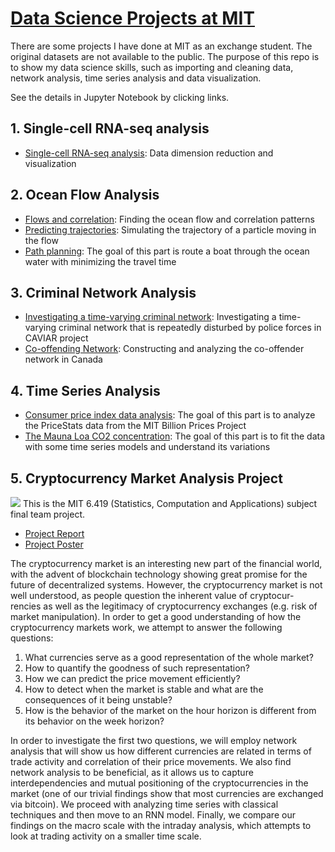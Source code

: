 # [Data Science Projects at MIT](https://yuhaochen1997.github.io/Data-Science/)
There are some projects I have done at MIT as an exchange student. The original datasets are not available to the public. The purpose of this repo is to show my data science skills, such as importing and cleaning data, network analysis, time series analysis and data visualization. 

See the details in Jupyter Notebook by clicking links.

## 1. Single-cell RNA-seq analysis
* [Single-cell RNA-seq analysis](https://nbviewer.jupyter.org/github/yuhaochen1997/Data-Science/blob/master/Single-cell%20RNA-seq%20analysis.ipynb): Data dimension reduction and visualization


## 2. Ocean Flow Analysis
* [Flows and correlation](https://nbviewer.jupyter.org/github/yuhaochen1997/Data-Science/blob/master/Ocean_Flow/Ocean_Flow_1.ipynb): Finding the ocean flow and correlation patterns
* [Predicting trajectories](https://nbviewer.jupyter.org/github/yuhaochen1997/Data-Science/blob/master/Ocean_Flow/Ocean_Flow_2.ipynb): Simulating the trajectory of a particle moving in the flow
* [Path planning](https://nbviewer.jupyter.org/github/yuhaochen1997/Data-Science/blob/master/Ocean_Flow/Ocean_Flow_3.ipynb): The goal of this part is route a boat through the ocean water  with minimizing the travel time

## 3. Criminal Network Analysis
* [Investigating a time-varying criminal network](https://nbviewer.jupyter.org/github/yuhaochen1997/Data-Science/blob/master/Criminal_Network_Analysis/Criminal_Network_Analysis_1.ipynb): Investigating a time-varying criminal network that is repeatedly disturbed by police forces in CAVIAR project
* [Co-offending Network](https://nbviewer.jupyter.org/github/yuhaochen1997/Data-Science/blob/master/Criminal_Network_Analysis/Criminal_Network_Analysis_2.ipynb): Constructing and analyzing the co-offender network in Canada

## 4. Time Series Analysis
* [Consumer price index data analysis](https://nbviewer.jupyter.org/github/yuhaochen1997/Data-Science/blob/master/Time_Series/Time_Series_1.ipynb): The goal of this part is to analyze the PriceStats data from the MIT Billion Prices Project
* [The Mauna Loa CO2 concentration](https://nbviewer.jupyter.org/github/yuhaochen1997/Data-Science/blob/master/Time_Series/Time_Series_2.ipynb): The goal of this part is to fit the data with some time series models and understand its variations
      
## 5. Cryptocurrency Market Analysis Project
![](https://nbviewer.jupyter.org/github/yuhaochen1997/Data-Science/blob/master/6.419_Project_Poster.jpg)
This is the MIT 6.419 (Statistics, Computation and Applications) subject final team project.

* [Project Report](https://nbviewer.jupyter.org/github/yuhaochen1997/Data-Science/blob/master/Cryptocurrency_Market_Analysis_Project/6.419_Project_Cryptocurrency_Market_Analysis.pdf)
* [Project Poster](https://nbviewer.jupyter.org/github/yuhaochen1997/Data-Science/blob/master/Cryptocurrency_Market_Analysis_Project/6.419_Project_Poster.pdf)

The cryptocurrency market is an interesting new part of the financial world, with the advent of blockchain technology showing great promise for the future of decentralized systems. However, the cryptocurrency market is not well understood, as people question the inherent value of cryptocur- rencies as well as the legitimacy of cryptocurrency exchanges (e.g. risk of market manipulation). In order to get a good understanding of how the cryptocurrency markets work, we attempt to answer the following questions:
1. What currencies serve as a good representation of the whole market?
2. How to quantify the goodness of such representation?
3. How we can predict the price movement efficiently?
4. How to detect when the market is stable and what are the consequences of it being unstable?
5. How is the behavior of the market on the hour horizon is different from its behavior on the week horizon?

In order to investigate the first two questions, we will employ network analysis that will show us how different currencies are related in terms of trade activity and correlation of their price movements. We also find network analysis to be beneficial, as it allows us to capture interdependencies and mutual positioning of the cryptocurrencies in the market (one of our trivial findings show that most currencies are exchanged via bitcoin). We proceed with analyzing time series with classical techniques and then move to an RNN model. Finally, we compare our findings on the macro scale with the intraday analysis, which attempts to look at trading activity on a smaller time scale.
      
